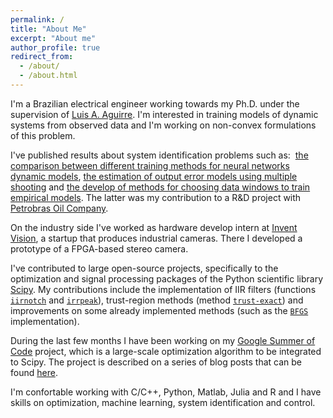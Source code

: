 ```yaml
---
permalink: /
title: "About Me"
excerpt: "About me"
author_profile: true
redirect_from: 
  - /about/
  - /about.html
---
```


I'm a Brazilian electrical engineer working towards my Ph.D. under the supervision of [Luis A. Aguirre](https://scholar.google.com.br/citations?user=_zkC6_kAAAAJ&hl=en). I'm interested in training models of dynamic systems from observed data and I'm working on non-convex formulations of this problem.

I've published results about system identification problems such as:  [the comparison between different training methods for neural networks dynamic models](https://arxiv.org/abs/1706.07119v1), [the estimation of output error models using multiple shooting](https://antonior92.github.io/files/2017-IFAC.pdf) and [the develop of methods for choosing data windows to train empirical models](http://www.sciencedirect.com/science/article/pii/S2405896315008915). The latter was my contribution to a R&D project with [Petrobras Oil Company](http://www.petrobras.com.br/en/).

On the industry side I've worked as hardware develop intern at [Invent Vision](http://www.ivision.ind.br), a startup that produces industrial cameras. There I developed a prototype of a FPGA-based stereo camera. 

I've contributed to large open-source projects, specifically to the optimization and signal processing packages of the Python scientific library [Scipy](https://www.scipy.org/scipylib/index.html). My contributions include the implementation of IIR filters (functions [``iirnotch``](http://scipy.github.io/devdocs/generated/scipy.signal.iirnotch.html#scipy.signal.iirnotch) and [``irrpeak``](http://scipy.github.io/devdocs/generated/scipy.signal.iirpeak.html#scipy.signal.iirpeak)), trust-region methods (method [``trust-exact``](http://scipy.github.io/devdocs/optimize.minimize-trustexact.html)) and  improvements on some already implemented methods (such as the [``BFGS``](http://scipy.github.io/devdocs/optimize.minimize-bfgs.html) implementation). 

During the last few months I have been working on my [Google Summer of Code](https://summerofcode.withgoogle.com) project, which is a large-scale optimization algorithm to be integrated to Scipy. The project is described on a series of blog posts that can be found [here](https://antonior92.github.io/tags/#gsoc-2017).

I'm confortable working with C/C++, Python, Matlab, Julia and R and I have skills on optimization, machine learning, system identification and control.




